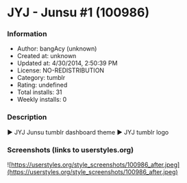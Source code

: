 # JYJ - Junsu #1 (100986)

### Information
- Author: bangAcy (unknown)
- Created at: unknown
- Updated at: 4/30/2014, 2:50:39 PM
- License: NO-REDISTRIBUTION
- Category: tumblr
- Rating: undefined
- Total installs: 31
- Weekly installs: 0


### Description
► JYJ Junsu tumblr dashboard theme 
► JYJ tumblr logo


### Screenshots (links to userstyles.org)
![https://userstyles.org/style_screenshots/100986_after.jpeg](https://userstyles.org/style_screenshots/100986_after.jpeg)



